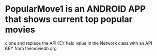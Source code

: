 # PopularMove1 is an ANDROID APP that shows current top popular movies
clone and replace the APIKEY field value in the Network class with an API KEY from  themoviedb.org
